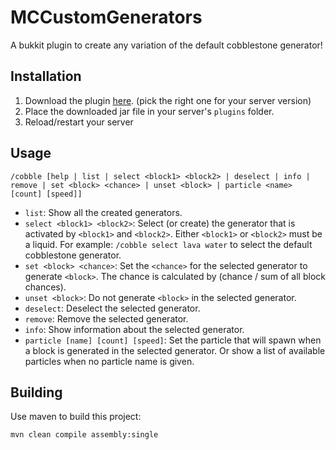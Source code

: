 # MCCustomGenerators
A bukkit plugin to create any variation of the default cobblestone generator!

## Installation
1. Download the plugin [here](https://github.com/CodeStix/MCCustomGenerators/releases). (pick the right one for your server version)
2. Place the downloaded jar file in your server's `plugins` folder.
3. Reload/restart your server

## Usage
`/cobble [help | list | select <block1> <block2> | deselect | info | remove | set <block> <chance> | unset <block> | particle <name> [count] [speed]]`
- `list`: Show all the created generators.
- `select <block1> <block2>`: Select (or create) the generator that is activated by `<block1>` and `<block2>`. Either `<block1>` or `<block2>` must be a liquid. For example: `/cobble select lava water` to select the default cobblestone generator. 
- `set <block> <chance>`: Set the `<chance>` for the selected generator to generate `<block>`. The chance is calculated by (chance / sum of all block chances).
- `unset <block>`: Do not generate `<block>` in the selected generator.
- `deselect`: Deselect the selected generator.
- `remove`: Remove the selected generator.
- `info`: Show information about the selected generator.
- `particle [name] [count] [speed]`: Set the particle that will spawn when a block is generated in the selected generator. Or show a list of available particles when no particle name is given.

## Building

Use maven to build this project:

```
mvn clean compile assembly:single
```
